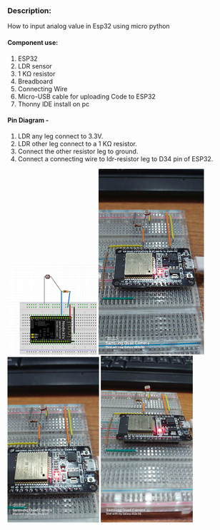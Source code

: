 <h3>Description:</h3>
<p>How to input analog value in Esp32 using micro python</p>

<h4>Component use:</h4>
<p>
<ol>
<li>ESP32</li>
<li>LDR sensor</li>
<li>1 KΩ resistor</li>
<li>Breadboard</li>
<li>Connecting Wire</li>
<li>Micro-USB cable for uploading Code to ESP32</li>
<li>Thonny IDE install on pc</li>
</ol>
</p>

<h4>Pin Diagram  - </h4>
<p>
<ol>
<li> LDR any leg connect to 3.3V.</li>
<li> LDR other leg connect to a 1 KΩ resistor.</li>
<li> Connect the other resistor leg to ground.</li>
<li> Connect a connecting wire to ldr-resistor leg to D34 pin of ESP32.</li>
</ol>
</p>

<img src = "Images/circuit_diagram.png" width="200" height = "200">
<img src = "Images/image1.png">
<img src = "Images/image2.png">
<img src = "Images/image3.png">


